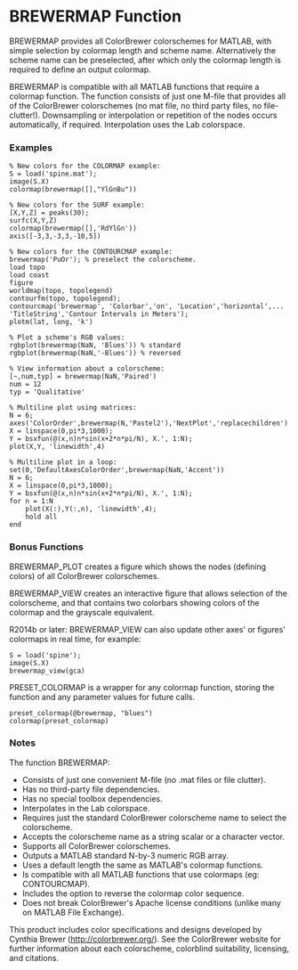 BREWERMAP Function
==================

BREWERMAP provides all ColorBrewer colorschemes for MATLAB, with simple selection by colormap length and scheme name. Alternatively the scheme name can be preselected, after which only the colormap length is required to define an output colormap.

BREWERMAP is compatible with all MATLAB functions that require a colormap function. The function consists of just one M-file that provides all of the ColorBrewer colorschemes (no mat file, no third party files, no file-clutter!). Downsampling or interpolation or repetition of the nodes occurs automatically, if required. Interpolation uses the Lab colorspace.

### Examples ###

    % New colors for the COLORMAP example:
    S = load('spine.mat');
    image(S.X)
    colormap(brewermap([],"YlGnBu"))
    
    % New colors for the SURF example:
    [X,Y,Z] = peaks(30);
    surfc(X,Y,Z)
    colormap(brewermap([],'RdYlGn'))
    axis([-3,3,-3,3,-10,5])
    
    % New colors for the CONTOURCMAP example:
    brewermap('PuOr'); % preselect the colorscheme.
    load topo
    load coast
    figure
    worldmap(topo, topolegend)
    contourfm(topo, topolegend);
    contourcmap('brewermap', 'Colorbar','on', 'Location','horizontal',...
    'TitleString','Contour Intervals in Meters');
    plotm(lat, long, 'k')
    
    % Plot a scheme's RGB values:
    rgbplot(brewermap(NaN, 'Blues')) % standard
    rgbplot(brewermap(NaN,'-Blues')) % reversed
    
    % View information about a colorscheme:
    [~,num,typ] = brewermap(NaN,'Paired')
    num = 12
    typ = 'Qualitative'
    
    % Multiline plot using matrices:
    N = 6;
    axes('ColorOrder',brewermap(N,'Pastel2'),'NextPlot','replacechildren')
    X = linspace(0,pi*3,1000);
    Y = bsxfun(@(x,n)n*sin(x+2*n*pi/N), X.', 1:N);
    plot(X,Y, 'linewidth',4)
    
    % Multiline plot in a loop:
    set(0,'DefaultAxesColorOrder',brewermap(NaN,'Accent'))
    N = 6;
    X = linspace(0,pi*3,1000);
    Y = bsxfun(@(x,n)n*sin(x+2*n*pi/N), X.', 1:N);
    for n = 1:N
        plot(X(:),Y(:,n), 'linewidth',4);
        hold all
    end

### Bonus Functions ###

BREWERMAP_PLOT creates a figure which shows the nodes (defining colors) of all ColorBrewer colorschemes.

BREWERMAP_VIEW creates an interactive figure that allows selection of the colorscheme, and that contains two colorbars showing colors of the colormap and the grayscale equivalent.

R2014b or later: BREWERMAP_VIEW can also update other axes' or figures' colormaps in real time, for example:

    S = load('spine');
    image(S.X)
    brewermap_view(gca)

PRESET_COLORMAP is a wrapper for any colormap function, storing the function and any parameter values for future calls.

    preset_colormap(@brewermap, "blues")
    colormap(preset_colormap)

### Notes ###

The function BREWERMAP:
* Consists of just one convenient M-file (no .mat files or file clutter).
* Has no third-party file dependencies.
* Has no special toolbox dependencies.
* Interpolates in the Lab colorspace.
* Requires just the standard ColorBrewer colorscheme name to select the colorscheme.
* Accepts the colorscheme name as a string scalar or a character vector.
* Supports all ColorBrewer colorschemes.
* Outputs a MATLAB standard N-by-3 numeric RGB array.
* Uses a default length the same as MATLAB's colormap functions.
* Is compatible with all MATLAB functions that use colormaps (eg: CONTOURCMAP).
* Includes the option to reverse the colormap color sequence.
* Does not break ColorBrewer's Apache license conditions (unlike many on MATLAB File Exchange).

This product includes color specifications and designs developed by Cynthia Brewer (http://colorbrewer.org/). See the ColorBrewer website for further information about each colorscheme, colorblind suitability, licensing, and citations.